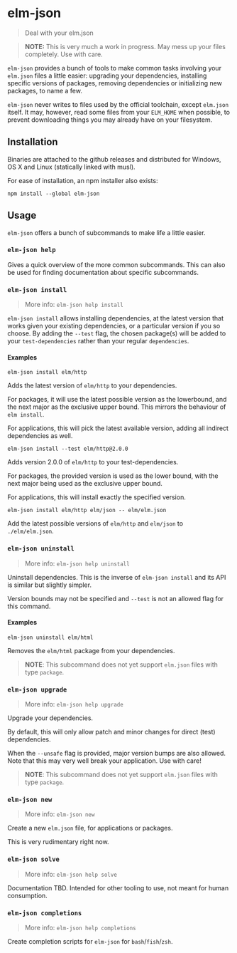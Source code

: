 # elm-json
> Deal with your elm.json

> **NOTE:** This is very much a work in progress. May mess up your files
> completely. Use with care.

`elm-json` provides a bunch of tools to make common tasks involving your
`elm.json` files a little easier: upgrading your dependencies, installing
specific versions of packages, removing dependencies or initializing new
packages, to name a few.

`elm-json` never writes to files used by the official toolchain, except
`elm.json` itself. It may, however, read some files from your `ELM_HOME` when
possible, to prevent downloading things you may already have on your filesystem.

## Installation

Binaries are attached to the github releases and distributed for Windows, OS X
and Linux (statically linked with musl).

For ease of installation, an npm installer also exists:

```
npm install --global elm-json
```

## Usage

`elm-json` offers a bunch of subcommands to make life a little easier.

### `elm-json help`

Gives a quick overview of the more common subcommands. This can also be used for
finding documentation about specific subcommands.

### `elm-json install`

> More info: `elm-json help install`

`elm-json install` allows installing dependencies, at the latest version that
works given your existing dependencies, or a particular version if you so
choose. By adding the `--test` flag, the chosen package(s) will be added to your
`test-dependencies` rather than your regular `dependencies`.

#### Examples

```
elm-json install elm/http
```

Adds the latest version of `elm/http` to your dependencies.

For packages, it will use the latest possible version as the lowerbound, and the
next major as the exclusive upper bound. This mirrors the behaviour of `elm
install`.

For applications, this will pick the latest available version, adding all
indirect dependencies as well.


```
elm-json install --test elm/http@2.0.0
```

Adds version 2.0.0 of `elm/http` to your test-dependencies.

For packages, the provided version is used as the lower bound, with the next
major being used as the exclusive upper bound.

For applications, this will install exactly the specified version.

```
elm-json install elm/http elm/json -- elm/elm.json
```

Add the latest possible versions of `elm/http` and `elm/json` to
`./elm/elm.json`.

### `elm-json uninstall`

> More info: `elm-json help uninstall`

Uninstall dependencies. This is the inverse of `elm-json install` and its API is
similar but slightly simpler.

Version bounds may not be specified and `--test` is not an allowed flag for this
command.

#### Examples

```
elm-json uninstall elm/html
```

Removes the `elm/html` package from your dependencies.

> **NOTE**: This subcommand does not yet support `elm.json` files with type
> `package`.

### `elm-json upgrade`

> More info: `elm-json help upgrade`

Upgrade your dependencies.

By default, this will only allow patch and minor changes for direct (test) dependencies.

When the `--unsafe` flag is provided, major version bumps are also allowed. Note
that this may very well break your application. Use with care!

> **NOTE**: This subcommand does not yet support `elm.json` files with type
> `package`.

### `elm-json new`

> More info: `elm-json new`

Create a new `elm.json` file, for applications or packages.

This is very rudimentary right now.

### `elm-json solve`

> More info: `elm-json help solve`

Documentation TBD. Intended for other tooling to use, not meant for human consumption.

### `elm-json completions`

> More info: `elm-json help completions`

Create completion scripts for `elm-json` for `bash`/`fish`/`zsh`.
